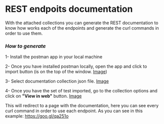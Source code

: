 # REST endpoits documentation

With the attached collections you can generate the REST documentation to know how works each of the endpoints and generate the curl commands in order to use them.

### *__How to generate__*
1- Install the postman app in your local machine 

2- Once you have installed postman locally, open the app and click to import button (is on the top of the window. [Image](https://screencast.com/t/KO9OM9YaeQ))

3- Select documentation collection json file. [Image](https://screencast.com/t/pCO3B1Fkk)

4- Once you have the set of test imported, go to the collection options and click on **"View in web"** button. [Image](https://screencast.com/t/JcsPZ6ojRv8V)

This will redirect to a page with the documentation, here you can see every curl command in order to use each endpoint. As you can see in this example: https://goo.gl/qa251o 
